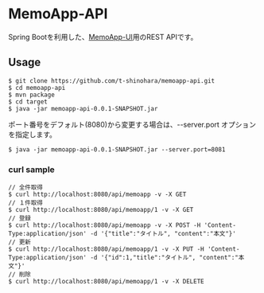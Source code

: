 MemoApp-API
==========

Spring Bootを利用した、[MemoApp-UI](https://github.com/t-shinohara/memoapp-ui)用のREST APIです。

## Usage
```
$ git clone https://github.com/t-shinohara/memoapp-api.git
$ cd memoapp-api
$ mvn package
$ cd target
$ java -jar memoapp-api-0.0.1-SNAPSHOT.jar
```
ポート番号をデフォルト(8080)から変更する場合は、--server.port オプションを指定します。
```
$ java -jar memoapp-api-0.0.1-SNAPSHOT.jar --server.port=8081
```

### curl sample
```
// 全件取得
$ curl http://localhost:8080/api/memoapp -v -X GET
// １件取得
$ curl http://localhost:8080/api/memoapp/1 -v -X GET
// 登録
$ curl http://localhost:8080/api/memoapp -v -X POST -H 'Content-Type:application/json' -d '{"title":"タイトル", "content":"本文"}'
// 更新
$ curl http://localhost:8080/api/memoapp/1 -v -X PUT -H 'Content-Type:application/json' -d '{"id":1,"title":"タイトル", "content":"本文"}'
// 削除
$ curl http://localhost:8080/api/memoapp/1 -v -X DELETE
```